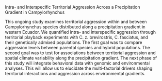 Intra- and Interspecific Territorial Aggression Across a Precipitation Gradient in Campylorhynchus

This ongoing study examines territorial aggression within and between Campylorhynchus species distributed along a precipitation gradient in western Ecuador. We quantified intra- and interspecific aggression through territorial playback experiments with C. z. brevirostris, C. fasciatus, and their genetically admixed populations. The first goal was to compare aggression levels between parental species and hybrid populations. The second goal was to test for associations between territorial aggression and spatial climate variability along the precipitation gradient. The next phase of this study will integrate behavioral data with genomic and environmental analyses. This will allow us to elucidate the multi-factorial drivers shaping territorial interactions and aggression across environmental gradients.
